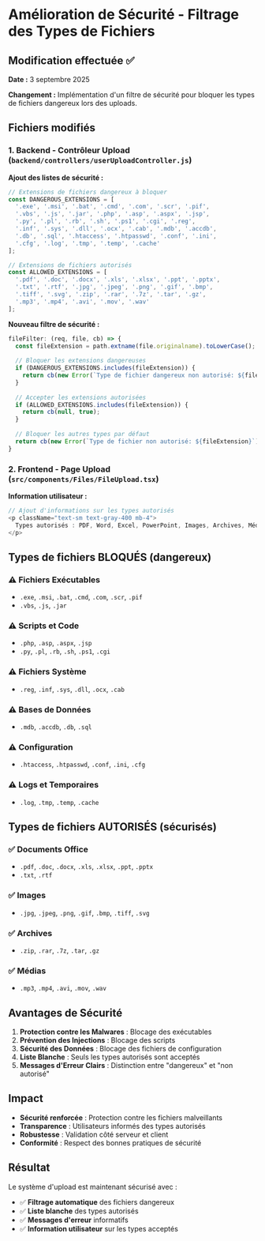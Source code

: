 # Amélioration de Sécurité - Filtrage des Types de Fichiers

## Modification effectuée ✅

**Date :** 3 septembre 2025

**Changement :** Implémentation d'un filtre de sécurité pour bloquer les types de fichiers dangereux lors des uploads.

## Fichiers modifiés

### 1. **Backend - Contrôleur Upload** (`backend/controllers/userUploadController.js`)

**Ajout des listes de sécurité :**
```javascript
// Extensions de fichiers dangereux à bloquer
const DANGEROUS_EXTENSIONS = [
  '.exe', '.msi', '.bat', '.cmd', '.com', '.scr', '.pif',
  '.vbs', '.js', '.jar', '.php', '.asp', '.aspx', '.jsp',
  '.py', '.pl', '.rb', '.sh', '.ps1', '.cgi', '.reg',
  '.inf', '.sys', '.dll', '.ocx', '.cab', '.mdb', '.accdb',
  '.db', '.sql', '.htaccess', '.htpasswd', '.conf', '.ini',
  '.cfg', '.log', '.tmp', '.temp', '.cache'
];

// Extensions de fichiers autorisés
const ALLOWED_EXTENSIONS = [
  '.pdf', '.doc', '.docx', '.xls', '.xlsx', '.ppt', '.pptx',
  '.txt', '.rtf', '.jpg', '.jpeg', '.png', '.gif', '.bmp',
  '.tiff', '.svg', '.zip', '.rar', '.7z', '.tar', '.gz',
  '.mp3', '.mp4', '.avi', '.mov', '.wav'
];
```

**Nouveau filtre de sécurité :**
```javascript
fileFilter: (req, file, cb) => {
  const fileExtension = path.extname(file.originalname).toLowerCase();
  
  // Bloquer les extensions dangereuses
  if (DANGEROUS_EXTENSIONS.includes(fileExtension)) {
    return cb(new Error(`Type de fichier dangereux non autorisé: ${fileExtension}`), false);
  }
  
  // Accepter les extensions autorisées
  if (ALLOWED_EXTENSIONS.includes(fileExtension)) {
    return cb(null, true);
  }
  
  // Bloquer les autres types par défaut
  return cb(new Error(`Type de fichier non autorisé: ${fileExtension}`), false);
}
```

### 2. **Frontend - Page Upload** (`src/components/Files/FileUpload.tsx`)

**Information utilisateur :**
```typescript
// Ajout d'informations sur les types autorisés
<p className="text-sm text-gray-400 mb-4">
  Types autorisés : PDF, Word, Excel, PowerPoint, Images, Archives, Médias
</p>
```

## Types de fichiers BLOQUÉS (dangereux)

### ⚠️ **Fichiers Exécutables**
- `.exe`, `.msi`, `.bat`, `.cmd`, `.com`, `.scr`, `.pif`
- `.vbs`, `.js`, `.jar`

### ⚠️ **Scripts et Code**
- `.php`, `.asp`, `.aspx`, `.jsp`
- `.py`, `.pl`, `.rb`, `.sh`, `.ps1`, `.cgi`

### ⚠️ **Fichiers Système**
- `.reg`, `.inf`, `.sys`, `.dll`, `.ocx`, `.cab`

### ⚠️ **Bases de Données**
- `.mdb`, `.accdb`, `.db`, `.sql`

### ⚠️ **Configuration**
- `.htaccess`, `.htpasswd`, `.conf`, `.ini`, `.cfg`

### ⚠️ **Logs et Temporaires**
- `.log`, `.tmp`, `.temp`, `.cache`

## Types de fichiers AUTORISÉS (sécurisés)

### ✅ **Documents Office**
- `.pdf`, `.doc`, `.docx`, `.xls`, `.xlsx`, `.ppt`, `.pptx`
- `.txt`, `.rtf`

### ✅ **Images**
- `.jpg`, `.jpeg`, `.png`, `.gif`, `.bmp`, `.tiff`, `.svg`

### ✅ **Archives**
- `.zip`, `.rar`, `.7z`, `.tar`, `.gz`

### ✅ **Médias**
- `.mp3`, `.mp4`, `.avi`, `.mov`, `.wav`

## Avantages de Sécurité

1. **Protection contre les Malwares** : Blocage des exécutables
2. **Prévention des Injections** : Blocage des scripts
3. **Sécurité des Données** : Blocage des fichiers de configuration
4. **Liste Blanche** : Seuls les types autorisés sont acceptés
5. **Messages d'Erreur Clairs** : Distinction entre "dangereux" et "non autorisé"

## Impact

- **Sécurité renforcée** : Protection contre les fichiers malveillants
- **Transparence** : Utilisateurs informés des types autorisés
- **Robustesse** : Validation côté serveur et client
- **Conformité** : Respect des bonnes pratiques de sécurité

## Résultat

Le système d'upload est maintenant sécurisé avec :
- ✅ **Filtrage automatique** des fichiers dangereux
- ✅ **Liste blanche** des types autorisés
- ✅ **Messages d'erreur** informatifs
- ✅ **Information utilisateur** sur les types acceptés
